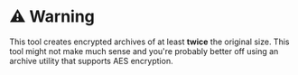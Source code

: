# :warning: Warning
This tool creates encrypted archives of at least **twice** the original size.
This tool might not make much sense and you're probably better off using an archive utility that supports AES encryption.
